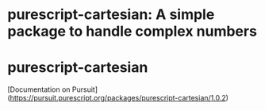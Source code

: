 # purescript-cartesian: A simple package to handle complex numbers
# purescript-cartesian

[Documentation on Pursuit] (https://pursuit.purescript.org/packages/purescript-cartesian/1.0.2)
